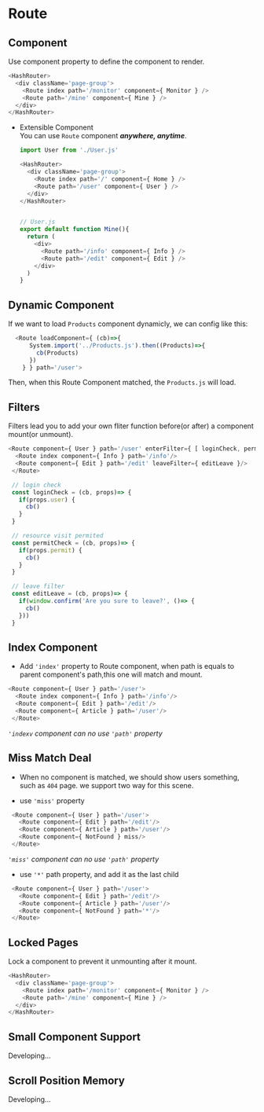 # Route
## Component
  Use component property to define the component to render.  
  ```javascript
  <HashRouter>
    <div className='page-group'>
      <Route index path='/monitor' component={ Monitor } />
      <Route path='/mine' component={ Mine } />
    </div>
  </HashRouter>
  ```
  * Extensible Component  
    You can use `Route` component ***anywhere, anytime***.
    ```javascript
    import User from './User.js'

    <HashRouter>
      <div className='page-group'>
        <Route index path='/' component={ Home } />
        <Route path='/user' component={ User } />
      </div>
    </HashRouter>


    // User.js
    export default function Mine(){
      return (
        <div>
          <Route path='/info' component={ Info } />
          <Route path='/edit' component={ Edit } />
        </div>
      )
    }
    ```

## Dynamic Component  
  If we want to load `Products` component dynamicly, we can config like this:
  ```javascript
    <Route loadComponent={ (cb)=>{
        System.import('../Products.js').then((Products)=>{
          cb(Products)
        })
      } } path='/user'> 
  ```
  Then, when this Route Component matched, the `Products.js` will load.
## Filters  
  Filters lead you to add your own fliter function before(or after) a component mount(or unmount).
  ```javascript
  <Route component={ User } path='/user' enterFilter={ [ loginCheck, permitCheck ] }>
    <Route index component={ Info } path='/info'/>
    <Route component={ Edit } path='/edit' leaveFilter={ editLeave }/>
   </Route>

   // login check
   const loginCheck = (cb, props)=> {
     if(props.user) {
       cb()
     }
   }

   // resource visit permited
   const permitCheck = (cb, props)=> {
     if(props.permit) {
       cb()
     }
   }

   // leave filter
   const editLeave = (cb, props)=> {
     if(window.confirm('Are you sure to leave?', ()=> {
       cb()
     }))
   }
  ```

## Index Component  
  * Add `'index'` property to Route component, when path is equals to parent component's path,this one will match and mount.
  ```javascript
  <Route component={ User } path='/user'>
    <Route index component={ Info } path='/info'/>
    <Route component={ Edit } path='/edit'/>
    <Route component={ Article } path='/user'/>
   </Route>
  ```
   *`'indexv` component can no use `'path'` property*
## Miss Match Deal  
  * When no component is matched, we should show users something, such as `404` page. we support two way for this scene.
  - use `'miss'` property
  ```javascript
   <Route component={ User } path='/user'>
     <Route component={ Edit } path='/edit'/>
     <Route component={ Article } path='/user'/>
     <Route component={ NotFound } miss/>
   </Route>
  ```
  *`'miss'` component can no use `'path'` property*

  - use `'*'` path property, and add it as the last child
  ```javascript
   <Route component={ User } path='/user'>
     <Route component={ Edit } path='/edit'/>
     <Route component={ Article } path='/user'/>
     <Route component={ NotFound } path='*'/>
   </Route>
  ```
## Locked Pages  
  Lock a component to prevent it unmounting after it mount.
  ```javascript
  <HashRouter>
    <div className='page-group'>
      <Route index path='/monitor' component={ Monitor } />
      <Route path='/mine' component={ Mine } />
    </div>
  </HashRouter>
  ```

## Small Component Support
  Developing...

## Scroll Position Memory
  Developing...

